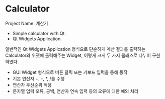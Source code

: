 # Calculator

Project Name: 계산기
- Simple calculator with Qt.
- Qt Widgets Application.

일반적인 Qt Widgets Application 형식으로
단순하게 계산 결과를 출력하는 Calculator와 위젯에 출력해주는 Widget,
이렇게 크게 두 가지 클래스로 나누어 구현하였다.

- GUI Widget 형식으로 버튼 클릭 또는 키보드 입력을 통해 동작
- 기본 연산자 +, -, *, /를 수행
- 연산자 우선순위 적용
- 문자열 입력 오류, 공백, 연산자 연속 입력 등의 오류에 대한 예외 처리
